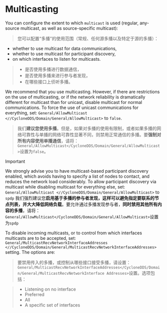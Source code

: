 # Multicasting

You can configure the extent to which `multicast` is used (regular, any-source multicast, as well as source-specific multicast):

> 您可以配置“多播”的使用范围（常规、任何源多播以及特定于源的多播）：

- whether to use multicast for data communications,
- whether to use multicast for participant discovery,
- on which interfaces to listen for multicasts.

> - 是否使用多播进行数据通信，
> - 是否使用多播来进行参与者发现，
> - 在哪些接口上侦听多播。

We recommend that you use multicasting. However, if there are restrictions on the use of multicasting, or if the network reliability is dramatically different for multicast than for unicast, disable multicast for normal communications. To force the use of unicast communications for everything, set: `General/AllowMulticast <//CycloneDDS/Domain/General/AllowMulticast>` to `false`.

> 我们**建议您使用多播**。但是，如果对多播的使用有限制，或者如果多播的网络可靠性与单播的网络可靠性显著不同，则禁用正常通信的多播。要**强制对所有内容使用单播通信**，请将：`General/AllowMulticast</CycloneDDS/Domain/General/AllowMulticast>`设置为`false`。

> [!IMPORTANT]
> We strongly advise you to have multicast-based participant discovery enabled, which avoids having to specify a list of nodes to contact, and reduces the network load considerably. To allow participant discovery via multicast while disabling multicast for everything else, set: `General/AllowMulticast <//CycloneDDS/Domain/General/AllowMulticast>` to `spdp`
> 我们强烈建议您**启用基于多播的参与者发现，这样可以避免指定要联系的节点列表，并大大降低网络负载**。要允许通过多播发现参与者，**同时禁用其他所有内容的多播**，请将：`General/AllowMulticast</CycloneDDS/Domain/General/AllowMulticast>`设置为`spdp`

To disable incoming multicasts, or to control from which interfaces multicasts are to be accepted, set: `General/MulticastRecvNetworkInterfaceAddresses <//CycloneDDS/Domain/General/MulticastRecvNetworkInterfaceAddresses>` setting. The options are:

> 要禁用传入的多播，或控制从哪些接口接受多播，请设置：`General/MulticastRecvNetworkInterfaceAddresses</CycloneDDS/Domain/General/MulticastRecvNetworkInterface Addresses>`设置。选项包括：

> - Listening on no interface
> - Preferred
> - All
> - A specific set of interfaces
